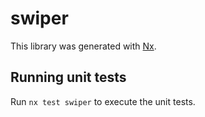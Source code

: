 # swiper

This library was generated with [Nx](https://nx.dev).

## Running unit tests

Run `nx test swiper` to execute the unit tests.
